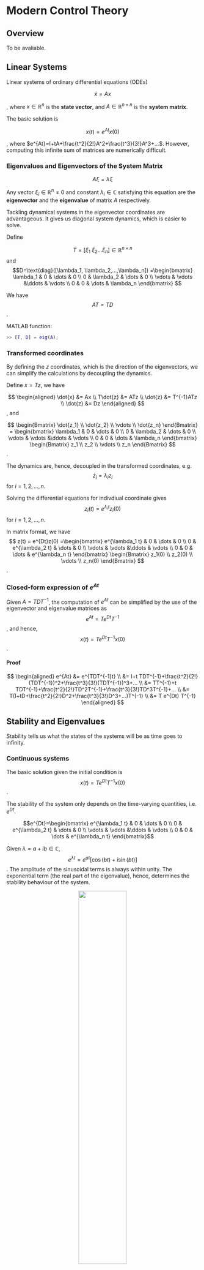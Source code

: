# Modern Control Theory


## Overview

To be avaliable.

## Linear Systems

Linear systems of ordinary differential equations (ODEs) 

$$
\dot{x}=Ax
$$

, where $x \in \mathbb{R}^n$ is the **state vector**,
 and  $A \in \mathbb{R}^{n \times n}$ is the **system matrix**.


The basic solution is

$$
x(t) = e^{At}x(0)
$$

, where $e^{At}=I+tA+\frac{t^2}{2!}A^2+\frac{t^3}{3!}A^3+...$. 
However, computing this infinite sum of matrices are numerically difficult. 

### Eigenvalues and Eigenvectors of the System Matrix

$$A \xi = \lambda \xi$$

Any vector $\xi_i \in \mathbb{R}^n \neq 0$ and constant $\lambda_i \in \mathbb{C}$ satisfying this equation are the **eigenvector** and the **eigenvalue** of matrix $A$ respectively.

Tackling dynamical systems in the eigenvector coordinates are advantageous. It gives us diagonal system dynamics, which is easier to solve.

Define 

$$T=[\xi_1 \ \xi_2 ... \xi_n] \in \mathbb{R}^{n \times n}$$ and $$D=\text{diag}([\lambda_1, \lambda_2,...,\lambda_n])
=\begin{bmatrix}  
\lambda_1 & 0 & \dots & 0 \\  
0 & \lambda_2 & \dots & 0 \\
\vdots & \vdots &\ddots & \vdots \\
0 & 0 & \dots & \lambda_n
\end{bmatrix}
$$


We have $$AT=TD$$.

MATLAB function:
```matlab
>> [T, D] = eig(A);
```

### Transformed coordinates

By defining the $z$ coordinates, which is the direction of the eigenvectors, we can simplify the calculations by decoupling the dynamics. 
 
Define $x=Tz$, we have

$$
\begin{aligned}
\dot{x} &= Ax  \\
T\dot{z} &= ATz \\
\dot{z} &= T^{-1}ATz \\
\dot{z} &= Dz 
\end{aligned}
$$ , and

$$
\begin{Bmatrix}  
\dot{z_1} \\ \dot{z_2} \\ \vdots \\ \dot{z_n}
\end{Bmatrix}
= \begin{bmatrix}  
\lambda_1 & 0 & \dots & 0 \\  
0 & \lambda_2 & \dots & 0 \\
\vdots & \vdots &\ddots & \vdots \\
0 & 0 & \dots & \lambda_n
\end{bmatrix}
\begin{Bmatrix}
z_1 \\ z_2 \\ \vdots \\ z_n
\end{Bmatrix}
$$.


The dynamics are, hence, decoupled in the transformed coordinates, e.g. $$\dot{z}_i =  \lambda_i z_i$$ for $i=1,2,...,n$. 

Solving the differential equations for indivdiual coordinate gives $$z_i(t)=e^{\lambda_i t}z_i(0)$$ for $i=1,2,...,n$.

In matrix format, we have 
$$
z(t) = e^{Dt}z(0)
=\begin{bmatrix}  
e^{\lambda_1 t} & 0 & \dots & 0 \\  
0 & e^{\lambda_2 t} & \dots & 0 \\
\vdots & \vdots &\ddots & \vdots \\
0 & 0 & \dots & e^{\lambda_n t}
\end{bmatrix}
\begin{Bmatrix}
z_1(0) \\ z_2(0) \\ \vdots \\ z_n(0)
\end{Bmatrix}
$$.

### Closed-form expression of  $e^{At}$

Given $A=TDT^{-1}$, the computation of $e^{At}$ can be simplified by the use of the eigenvector and eigenvalue matrices as $$e^{At}=T e^{Dt} T^{-1}$$, and hence, $$x(t)=T e^{Dt} T^{-1}x(0)$$.

#### Proof
$$
\begin{aligned}
  e^{At} &= e^{TDT^{-1}t} \\
&= I+t TDT^{-1}+\frac{t^2}{2!}(TDT^{-1})^2+\frac{t^3}{3!}(TDT^{-1})^3+... \\
&= TT^{-1}+t TDT^{-1}+\frac{t^2}{2!}TD^2T^{-1}+\frac{t^3}{3!}TD^3T^{-1}+... \\
&= T(I+tD+\frac{t^2}{2!}D^2+\frac{t^3}{3!}D^3+...)T^{-1} \\
&= T e^{Dt} T^{-1} 
\end{aligned}
$$

## Stability and Eigenvalues



Stability tells us what the states of the systems will be as time goes to infinity.

### Continuous systems

The basic solution given the initial condition is $$x(t)=Te^{Dt}T^{-1}x(0)$$.

The stability of the system only depends on the time-varying quantities, i.e. $e^{Dt}$. 

$$e^{Dt}=\begin{bmatrix}  
e^{\lambda_1 t} & 0 & \dots & 0 \\  
0 & e^{\lambda_2 t} & \dots & 0 \\
\vdots & \vdots &\ddots & \vdots \\
0 & 0 & \dots & e^{\lambda_n t}
\end{bmatrix}$$


Given $\lambda = a + ib \in \mathbb{C}$, $$e^{\lambda t}=e^{at}[\cos{(bt)}+i\sin{(bt)}]$$. The amplitude of the sinusoidal terms is always within unity. The exponential term (the real part of the eigenvalue), hence, determines the stability behaviour of the system.

<p align="center">
	<img src="https://i.imgur.com/rpPx8Ug.jpg" 
	height="50%" width="50%"/>
</p>

> Source: https://youtu.be/h7nJ6ZL4Lf0?list=PLMrJAkhIeNNR20Mz-VpzgfQs5zrYi085m

The system is stable if and only if all the real part of the eigenvalues of the system matrix are non-positive. $$\text{Re}(\lambda_i) \leq0, \forall i = 1,2,...,n$$

To control an unstable system with feedbacks, e.g. $u=-Kx$, the system behaviours, as well as the eigenvalues, can be changed.

$$\dot{x}=Ax+Bu=Ax-BKx=(A-BK)x$$

<p align="center">
	<img src="https://i.imgur.com/bSMPYCA.jpg" 
	height="50%" width="50%"/>
</p>

> Source: https://youtu.be/h7nJ6ZL4Lf0?list=PLMrJAkhIeNNR20Mz-VpzgfQs5zrYi085m


### Discrete-time systems

$$x_{k+1}=\tilde{A}x_k$$, where $x_k=x(k\Delta t)$, and $\tilde{A}=e^{A \Delta t}$.

Given an initial condition $x_0=x(0)$, we can compute the whole set of dynamics at discrete time as $$\begin{aligned} x_1&=\tilde{A}x_0 \\ x_2&=\tilde{A}^2x_0 \\ x_3&=\tilde{A}^3x_0 \\ &\vdots \\ x_N&=\tilde{A}^Nx_0 \end{aligned}$$

Same as the continuous-time system matrix $A$, the discrete-time system matrix $\tilde{A}$ can be decomposed into the eigenvector and eigenvalue matrices as $$\tilde{A}=\tilde{T}\tilde{D}\tilde{T}^{-1}$$, and hence, $$x_N=\tilde{T}\tilde{D}^N\tilde{T}^{-1}x_0$$.

Simlilarly the eigenvalues determine the stability of the discrete-time system. The system is stable if and only if all the radius of the complex eigenvalues are less than or equal to $1$, i.e. $$|\tilde{\lambda}_i| \leq1, \forall i=1,2,...,n$$. The tilde (~) sign is an indication for the discrete-time space.

<p align="center">
	<img src="https://i.imgur.com/cLLAT5O.jpg" 
	height="50%" width="50%"/>
</p>

> Source: https://youtu.be/h7nJ6ZL4Lf0?list=PLMrJAkhIeNNR20Mz-VpzgfQs5zrYi085m



This can be seen by expressing the complex eigenvalues as a product of radius $R$ and angle $\theta$ as

$$\begin{aligned} 
\tilde{\lambda}&=Re^{i\theta} \\
\tilde{\lambda}^N&=R^Ne^{iN\theta}
\end{aligned}$$

The exponential part always has an amplitude within a unity.

## Linearizing Around a Fixed Point

The non-linear dynamics of a system of ODEs can be described as $$\dot{x}=f(x)$$, where $x \in \mathbb{R}^n$ is the state vector.

### Linearization steps

Step 1: find the fixed points $\bar{x}$ s.t. $f(\bar{x})=0$
Step 2: Linearize $f$ about $\bar{x}$ using the Jocabian matrix $\frac{Df}{Dx}|_{\bar{x}}=[\frac{\partial f_i}{\partial x_j}]$

### Example

Given
$$
	\begin{aligned} 
	\dot{x_1} &= f_1(x_1, x_2) = x_1x_2 \\
	\dot{x_2} &= f_2(x_1, x_2) = x_1^2+x_2^2
	 \end{aligned}
 $$, we have 
 $$
	 \frac{Df}{Dx}
	 =\begin{bmatrix}
		\frac{\partial f_1}{\partial x_1} & \frac{\partial f_1}{\partial x_2} \\
		\frac{\partial f_2}{\partial x_1} & \frac{\partial f_2}{\partial x_2}
	 \end{bmatrix}
	 = \begin{bmatrix}
	 x_2 & x_1 \\ 
	 2x_1 & 2x_2
	 \end{bmatrix}
$$, and hence 
$$
\begin{Bmatrix}
\dot{x_1} \\ \dot{x_2}
\end{Bmatrix}
	 \approx \begin{bmatrix}
	 \bar{x}_2 & \bar{x}_1 \\ 
	 2\bar{x}_1 & 2\bar{x}_2
	 \end{bmatrix} 
	 \begin{Bmatrix}
x_1 \\ x_2
\end{Bmatrix}
$$.

#### Proof

By the Taylor expression,

$$ \begin{aligned}
\dot{x}=f(x)&=f(\bar{x})+\frac{Df}{Dx}|_{\bar{x}} \cdot (x-\bar{x}) + \frac{D^2f}{Dx^2}|_{\bar{x}} \cdot (x-\bar{x})^2 + \dots  \\
&\approx f(\bar{x})+\frac{Df}{Dx}|_{\bar{x}} \cdot (x-\bar{x})
\end{aligned}
$$

By definition, we choose $\bar{x}$ s.t. $f(\bar{x})=0$, so
$$\Delta \dot{x} = \frac{Df}{Dx}|_{\bar{x}} \Delta x = A \Delta x$$


#### Remark
The approximation is only true around the vincinity of $\bar{x}$, where the system is instantaneous stable, by adding feedback control, e.g. $u=-Kx$, we aim to stablize the system around $\bar{x}$. Therefore, $A=\frac{Df}{Dx}|_{\bar{x}}$ can be considered as time-invariant, and is a good linear approximation of $f(x)$ within the space we're interested in.

### Example: Pendulum

Equation of Motion (EOM): $$\ddot{\theta}=-\frac{g}{L} \sin \theta -\delta \dot{\theta}$$. Assuming $g/L=1$, we simplify it as $$\ddot{\theta}=-\sin \theta -\delta \dot{\theta}$$.

State-space formulation:

$$\begin{Bmatrix} x_1 \\ x_2 \end{Bmatrix} = \begin{Bmatrix} \theta \\ \dot{\theta} \end{Bmatrix}$$, we have 
$$\begin{Bmatrix} \dot{x}_1 \\ \dot{x}_2 \end{Bmatrix} = \begin{bmatrix} x_2 \\ -\sin x_1 - \delta x_2\end{bmatrix}$$, which is a non-linear function of the state vector. 


## Motivation of Full-State Estimation

$$\dot{x}=Ax+Bu$$, where $x \in \mathbb{R}^n, u \in \mathbb{R}^q$.

With full state measurements, we can design the input as $u=-Kx$ to stabilise the system, and we have $$\dot{x} = Ax - BKx = (A-BK)x$$.

`<Insert the block diagram>`

In reality, we rarely have measurements on all states, i.e. $$y=Cx$$, where $y \in \mathbb{R}^p$ is the measured state vector, and $C \in \mathbb{R}^{p \times n}$ is the measurement matrix, mapping the state vector in $\mathbb{R}^n$ to the measurement vector in $\mathbb{R}^p$.

## Observability

The observability of $(A,C)$ tells us if a full-state estimation if possible with a system matrix $A$ and a measurement matrix $C$, or equavilently, if we can estimate any state $x$ from the time-series measurements $y(t)$.

MATLAB function:
```matlab
>> obsv(A, C)
```

In reality, we design an observer / an estimator, e.g. Kalman Filter, to obtain the full-state estimation, and then design a controller, e.g. LQR, to stabilise the system based on the estimation. 

`<Insert the block diagram>`

### Observablility matrix

$$\mathcal{O} = \begin{bmatrix} 
C \\ CA \\CA^2 \\ \vdots \\ CA^{n-1}
\end{bmatrix}$$

The system is observable if 
1. the rank of $\mathcal{O}$ is $n$ 
2. we can estimate $x$ from $y$.

MATLAB command:
```matlab
>> rank(obsv(A, C))
```

The Observability Gramian gives the information about the degree of observability.


```matlab
>> [U, S, V] = svd(obsv(A, C))
```

The columns of $V$ (the rows of $V^T$) are in order the most observable states in the state-space, i.e. the direction with the highest signal-to-noise ratio.

## Full-State Estimation

$$
\begin{aligned}
	\dot{x} &= Ax +Bu \\
	y &= Cx
\end{aligned}
$$, where $x \in \mathbb{R}^n, u \in \mathbb{R}^q, y \in \mathbb{R}^p$ are the state vector, input vector and measurement vector respectively.


`<Block diagram>`

The dynamics of the estimated state vector is formulated as
$$
\frac{d}{dt}\hat{x} = A\hat{x} +Bu + K_f(y-\hat{y})
$$, where $\hat{y} = C\hat{x}$.

$$
\begin{aligned}
	\frac{d}{dt}\hat{x} &= A\hat{x} +Bu + K_f y -K_f C \hat{x} \\
	&= (A-K_fC) \hat{x} + \begin{bmatrix} B &K_f\end{bmatrix} \begin{bmatrix} u \\ y \end{bmatrix}
\end{aligned}
$$. Hence, $\begin{bmatrix} u \\ y \end{bmatrix}$ is like the input to the full-state estimator, and $(A-K_fC)$ is like the system matrix, defining the dynamics of $\hat{x}$.

We can show if $(A-K_fC)$ is stable, $\hat{x}$ will stably converge to $x$, the true state.

### Estimation errors

The estimation error is defined as 
$$\epsilon = x - \hat{x} \in \mathbb{R}^n$$.

The rate of change of the estimation errors is hence

$$
\begin{aligned}
	\frac{d}{dt} \epsilon &= \frac{d}{dt} x - \frac{d}{dt} \hat{x} \\
	&= (Ax-Bu)-(A\hat{x}+Bu-K_fy-K_fC\hat{x}) \\
	&= A(x-\hat{x}) - K_f C (x-\hat{x}) \\
	&= (A-K_f C) \epsilon
\end{aligned}
$$

If $(A,C)$ is observable, then we can place the eigenvalues of $(A-K_f C)$ anywhere by choosing $K_f$.

This implies if the system is observable, the error $\epsilon$ can be made to converge to zero, or equivalently the full-state estimation $\hat{x}$ converges to the true state $x$. 

## The Kalman Filter

The Kalman filer is an analog of the linear quadrutic regulator (LQR) for optimal full-state estimation, given information on the process noise (modelling error) and measurement noise. 

### Mathematical formulation

$$
\begin{aligned}
	\dot{x}&=Ax+Bu+w_d \\
	y&=Cx+w_n
\end{aligned}
$$, where $w_d \in \mathbb{R}^n \sim N(0,V_d)$ is the process noise, and $w_n \in \mathbb{R}^p \sim N(0,V_n)$is the measurement noise. Both are assumed to be Gaussian processes.

The cost function for minimisation is $$J=\mathbb{E}{[(x-\hat{x})^T(x-\hat{x})]}$$.

### MATLAB command
```matlab
>> Kf = lqe(A, C, Vd, Vn)
```

## Linear Quadratic Gaussian (LQG)

`<Block diagram of LQG>`

Linear: linear system
Quadratic: a quadratic cost function
Gaussian: Gaussian white noises

$$
\frac{d}{dt} \begin{bmatrix} 
x \\ \epsilon
\end{bmatrix}
= \begin{bmatrix} 
(A-BK_r) & BK_r \\ 0 & (A-K_f C) 
\end{bmatrix}
\begin{bmatrix} 
x \\ \epsilon
\end{bmatrix} + \begin{bmatrix} 
I & 0 \\ I & -K_f
\end{bmatrix} 
\begin{bmatrix} 
w_d \\ w_n
\end{bmatrix}
$$

#### Proof

$$
\begin{aligned}
	\dot{x} &= Ax+Bu+w_d \\
	&= Ax - BK_r\hat{x} + w_d \\
	&= Ax - BK_rx + BK_r\epsilon + w_d
\end{aligned}
$$, given $u=-K_r\hat{x}$ and $\hat{x}=x-\epsilon$. Also,

$$
\dot{\epsilon} = (A-K_fC)\epsilon + w_d -K_f w_n
$$. Writing these two equations in block matrices gives the dynamics of state vector $\begin{bmatrix} 
x \\ \epsilon
\end{bmatrix}$.

## Introduction to Robust Control


There was a paper by John C. Doyle in 1978 that changes the modern control field: 
Guaranteed Margins for LQG Regulators (Doyle, 1978). ***Abstract -- There are none***. [Link](https://authors.library.caltech.edu/93672/1/01101812.pdf).

### Robustness and Performance

Robustness: a measure of how sensitive the system is to model uncertainties, time delays, disturbances, etc.

Performance: a measure of how fast the system responses.


## Three Equivalent Representations of Linear Systems

1. State-space representation:
$$\begin{aligned} 
	\dot{x} &= Ax+Bu \\
	y&=Cx
\end{aligned}$$

2. Frequency domain (transfer function):
$$G(s)=C(sI-A)^{-1}B$$

3. Time domain (impulse response):
$$y(t)=\int_{0}^{t}{h(t-\tau)u(\tau)d\tau}$$
<p align="center">
	<img src="https://i.imgur.com/mbrLdyx.png" 
	height="50%" width="50%"/>
</p>

> Source: https://pt.slideshare.net/AndreiPopescu9/transfer-function/5?smtNoRedir=1



### Transfer functions
When a linear system is excited with a sine wave, e.g. $u(t)=\sin(\omega t)$, the responses are also sinusoidal with the same frequency, e.g. $y(t)=A\sin(\omega t +\phi)$, and possibly a different amplitude and a shift in phrase. 

Magnitude of transfer function:
$$|G(i \omega)| = A$$

Angle of transfer function:
$$\angle G(i \omega) = \phi$$

## Example Frequency Response (Bode Plot) for Spring-Mass-Damper

### Equation of Motion
$$
m\ddot{x}+d\dot{x}+kx=u
$$

### Laplace Transform
 $$
 \begin{aligned}
 \mathcal{L}\bigg\{\frac{d}{dt}x\bigg\}&=s\bar{x}(x)-x(0) \\
& =s\bar{x}(s), \text{for x(0)=0}
  \end{aligned}
 $$

Also, 

$$
 \begin{aligned}
 \mathcal{L}\bigg\{\frac{d^2}{dt^2}x\bigg\}&=s^2\bar{x}(x)
  \end{aligned}
$$, where $\bar{x}$ is the Laplace transform of $x$.


To simply the model, assume $m=d=k=1$, and we have


$$\begin{aligned}
\ddot{x} + \dot{x} + x &=u \\
s^2\bar{x} + s\bar{x} + \bar{x} &= \bar{u} \\
G(s)  \coloneqq  \frac{\bar{x}}{\bar{u}}&=\frac{1}{s^2+s+1} 
\end{aligned}$$

`<Insert Bode Plot>`

## Laplace Transforms and Transfer Functions

### Fourier Transform

The Fourier transform of a function $f(x)$ is defined as $$\mathcal{F}\{f(x)\}=\int_{-\infty}^{\infty}{f(x)e^{-i\omega x}}dx=\bar{f}(\omega)$$.

### Laplace Transformation

It is a generalised one-sided Fourier transform for functions not necessarily bounded at $x=\pm \infty$.

The Laplace transform of a function $x(t)$ is defined as $$\mathcal{L}\{x(t)\}=\int_{0^-}^{\infty}{x(t)e^{-st}}dt = \bar{x}(s)$$, where $s \in \mathbb{C}$ is a complex number frequency parameter.

The Laplace transforms of the derivatives are

$$
\begin{aligned}
	\mathcal{L}\bigg\{\frac{d}{dt}x(t)\bigg\}&=\int_{0^-}^{\infty}{\frac{d}{dt}x(t)e^{-st}}dt \\
	&= \Big[uv\Big]_{0^-}^{\infty} - \int_{0^-}^{\infty}{(vdu)}dt \\
	&= \Big[e^{-st}x(t) \Big]_{0^-}^{\infty} +s \int_{0^-}^{\infty}{x(t)e^{-st}}dt \\
	&= 0 - x(0) + s \mathcal{L}\{x(t)\} \\
	\mathcal{L}\{\dot{x}\}&= s\bar{x}(s) - x(0)
\end{aligned}
$$, where we have assumed $dv=\frac{d}{dt}x(t)$ and $u=e^{-st}$.

The Laplace transform makes derivative operations become polynomial operations in the $s$ domain. 


### Dynamical Systems

Given the state-space formulation 
$$
\begin{aligned}
	\dot{x} &= Ax+Bu \\
	y &= Cx
\end{aligned}
$$, the Laplace transform of the equation of motion is
$$G(s) = C(sI - A)^{-1}B$$.

With the transfer function $G(s)$, we can solve for the Laplace transformed response $\bar{y}(s)$ with linear algebra, i.e. $$\bar{y}(s) = G(s) \bar{u}(s)$$. The time domain response is then obtained by an inverse Laplace transform operation, i.e. $y(t) = \mathcal{L}^{-1}\{\bar{y}(s)\}$.


### Proof

Taking the Laplace transform of the system equation gives
$$
\begin{aligned}
	s\bar{x}(s) - x(0) &= A\bar{x}(s) + B\bar{u}(s) \\
	(sI-A)\bar{x} &= B\bar{u}+x(0) \\
	\bar{x}(s) &= (sI-A)^{-1}B\bar{u}+ (sI-A)^{-1}x(0)
\end{aligned}
$$, and assuming a zero initial condition, i.e. $x(0) = 0$, gives
$$\bar{x}(s) = (sI-A)^{-1}B\bar{u}$$.

Taking the Laplace transform of the measurement equation gives
$$\bar{y}(s)=C\bar{x}(s)$$.


Combining the two equations gives
$$\begin{aligned}
\bar{y}(s)&=C(sI-A)^{-1}B\bar{u}(s) \\
&=G(s) \bar{u}(s)
\end{aligned}$$.




## References

- Control Bootcamp (YouTube Playlist)
Prof. Steven L. Brunton. University of Washington.
<p align="center"><iframe width="560" height="315" src="https://www.youtube.com/embed/videoseries?list=PLMrJAkhIeNNR20Mz-VpzgfQs5zrYi085m" frameborder="0" allow="accelerometer; autoplay; encrypted-media; gyroscope; picture-in-picture" allowfullscreen></iframe><p>

- Data-driven Science and Engineering - Machine Learning, Dynamical Systems and Control
http://databookuw.com

---
More notes can be found on https://github.com/derekl-beep/cs-notes.

> Written with [StackEdit](https://stackedit.io/).
<!--stackedit_data:
eyJoaXN0b3J5IjpbLTIwMDUwNzgyNDcsMjAyMTMzNjE1MSwtMT
g3MjQ2MTY4MCwxNzc1Njk2NzM2LC0xNDEzOTU1NTAzLC0yNDg0
MjIxNzQsLTE5MDA0OTIwOTcsLTIwMjQ2NDg0NjEsLTkyMzA1OT
E2MywtMTQ2MjExNzk4MSwxNzk5ODQ3Njk4LC0zOTA2NTYxMDcs
LTIxMDkyNTEzNDUsLTgyMDcyNzEwLC0xNDczMjQzMjAzLDIwNz
I4MjUzMzUsNzU2NzcyMjg3LC0xNzMyOTM5NDA2LC0xNzA4Nzgy
ODA4LC0xMzU0ODA1NDldfQ==
-->